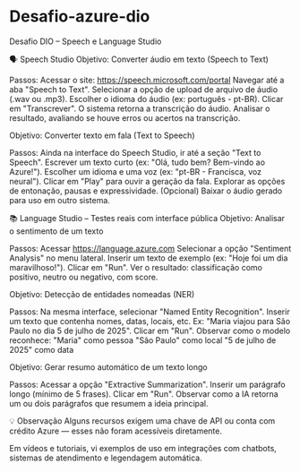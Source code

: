 # Desafio-azure-dio
Desafio DIO – Speech e Language Studio

🗣️ Speech Studio 
Objetivo: Converter áudio em texto (Speech to Text)

Passos:
Acessar o site: https://speech.microsoft.com/portal
Navegar até a aba "Speech to Text".
Selecionar a opção de upload de arquivo de áudio (.wav ou .mp3).
Escolher o idioma do áudio (ex: português - pt-BR).
Clicar em "Transcrever".
O sistema retorna a transcrição do áudio.
Analisar o resultado, avaliando se houve erros ou acertos na transcrição.

Objetivo: Converter texto em fala (Text to Speech)

Passos:
Ainda na interface do Speech Studio, ir até a seção "Text to Speech".
Escrever um texto curto (ex: "Olá, tudo bem? Bem-vindo ao Azure!").
Escolher um idioma e uma voz (ex: "pt-BR - Francisca, voz neural").
Clicar em "Play" para ouvir a geração da fala.
Explorar as opções de entonação, pausas e expressividade.
(Opcional) Baixar o áudio gerado para uso em outro sistema.

📚 Language Studio – Testes reais com interface pública
Objetivo: Analisar o sentimento de um texto

Passos:
Acessar https://language.azure.com
Selecionar a opção "Sentiment Analysis" no menu lateral.
Inserir um texto de exemplo (ex: "Hoje foi um dia maravilhoso!").
Clicar em "Run".
Ver o resultado: classificação como positivo, neutro ou negativo, com score.

Objetivo: Detecção de entidades nomeadas (NER)

Passos:
Na mesma interface, selecionar "Named Entity Recognition".
Inserir um texto que contenha nomes, datas, locais, etc.
Ex: "Maria viajou para São Paulo no dia 5 de julho de 2025".
Clicar em "Run".
Observar como o modelo reconhece:
"Maria" como pessoa
"São Paulo" como local
"5 de julho de 2025" como data

Objetivo: Gerar resumo automático de um texto longo

Passos:
Acessar a opção "Extractive Summarization".
Inserir um parágrafo longo (mínimo de 5 frases).
Clicar em "Run".
Observar como a IA retorna um ou dois parágrafos que resumem a ideia principal.

💡 Observação
Alguns recursos exigem uma chave de API ou conta com crédito Azure — esses não foram acessíveis diretamente.

Em vídeos e tutoriais, vi exemplos de uso em integrações com chatbots, sistemas de atendimento e legendagem automática.
